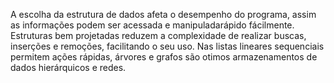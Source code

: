 A escolha da estrutura de dados afeta o desempenho do programa, assim as informações podem ser acessada e manipuladarápido fácilmente. Estruturas bem projetadas reduzem a complexidade de realizar buscas, inserções e remoções, facilitando o seu uso. Nas listas lineares sequenciais permitem ações rápidas, árvores e grafos são otimos armazenamentos de dados hierárquicos e redes.